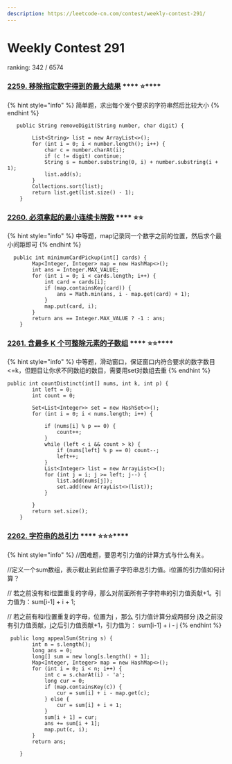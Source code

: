 ```yaml
---
description: https://leetcode-cn.com/contest/weekly-contest-291/
---
```


# Weekly Contest 291

ranking: 342 / 6574

### [**2259. 移除指定数字得到的最大结果**](https://leetcode-cn.com/problems/remove-digit-from-number-to-maximize-result/) **** :star:****

{% hint style="info" %}
简单题，求出每个发个要求的字符串然后比较大小
{% endhint %}

```
   public String removeDigit(String number, char digit) {

        List<String> list = new ArrayList<>();
        for (int i = 0; i < number.length(); i++) {
            char c = number.charAt(i);
            if (c != digit) continue;
            String s = number.substring(0, i) + number.substring(i + 1);
            list.add(s);
        }
        Collections.sort(list);
        return list.get(list.size() - 1);
    }
```



### [**2260. 必须拿起的最小连续卡牌数**](https://leetcode-cn.com/problems/minimum-consecutive-cards-to-pick-up/) **** :star::star:

{% hint style="info" %}
中等题，map记录同一个数字之前的位置，然后求个最小间距即可
{% endhint %}

```
  public int minimumCardPickup(int[] cards) {
        Map<Integer, Integer> map = new HashMap<>();
        int ans = Integer.MAX_VALUE;
        for (int i = 0; i < cards.length; i++) {
            int card = cards[i];
            if (map.containsKey(card)) {
                ans = Math.min(ans, i - map.get(card) + 1);
            }
            map.put(card, i);
        }
        return ans == Integer.MAX_VALUE ? -1 : ans;
    }
```

### [**2261. 含最多 K 个可整除元素的子数组**](https://leetcode-cn.com/problems/k-divisible-elements-subarrays/)  ****  :star::star:****

{% hint style="info" %}
中等题，滑动窗口，保证窗口内符合要求的数字数目<=k，但题目让你求不同数组的数目，需要用set对数组去重
{% endhint %}

```
public int countDistinct(int[] nums, int k, int p) {
        int left = 0;
        int count = 0;

        Set<List<Integer>> set = new HashSet<>();
        for (int i = 0; i < nums.length; i++) {

            if (nums[i] % p == 0) {
                count++;
            }
            while (left < i && count > k) {
                if (nums[left] % p == 0) count--;
                left++;
            }
            List<Integer> list = new ArrayList<>();
            for (int j = i; j >= left; j--) {
                list.add(nums[j]);
                set.add(new ArrayList<>(list));
            }

        }
        return set.size();
    }
```



### [**2262. 字符串的总引力**](https://leetcode-cn.com/problems/total-appeal-of-a-string/) **** :star::star::star:****

{% hint style="info" %}
//困难题，要思考引力值的计算方式与什么有关。&#x20;

//定义一个sum数组，表示截止到此位置子字符串总引力值。i位置的引力值如何计算？

&#x20;// 若之前没有和i位置重复的字母，那么对前面所有子字符串的引力值贡献+1。引力值为：sum\[i-1] + i + 1;

&#x20;// 若之前有和i位置重复的字母，位置为j ，那么 引力值计算分成两部分 j及之前没有引力值贡献，j之后引力值贡献+1，引力值为： sum\[i-1] + i - j
{% endhint %}

```
 public long appealSum(String s) {
        int n = s.length();
        long ans = 0;
        long[] sum = new long[s.length() + 1];
        Map<Integer, Integer> map = new HashMap<>();
        for (int i = 0; i < n; i++) {
            int c = s.charAt(i) - 'a';
            long cur = 0;
            if (map.containsKey(c)) {
                cur = sum[i] + i - map.get(c);
            } else {
                cur = sum[i] + i + 1;
            }
            sum[i + 1] = cur;
            ans += sum[i + 1];
            map.put(c, i);
        }
        return ans;

    }
```
